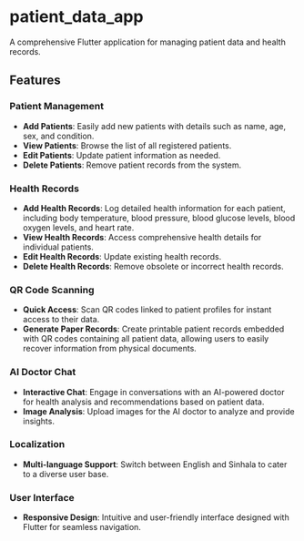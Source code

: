 # patient_data_app

A comprehensive Flutter application for managing patient data and health records.

## Features

### Patient Management

- **Add Patients**: Easily add new patients with details such as name, age, sex, and condition.
- **View Patients**: Browse the list of all registered patients.
- **Edit Patients**: Update patient information as needed.
- **Delete Patients**: Remove patient records from the system.

### Health Records

- **Add Health Records**: Log detailed health information for each patient, including body temperature, blood pressure, blood glucose levels, blood oxygen levels, and heart rate.
- **View Health Records**: Access comprehensive health details for individual patients.
- **Edit Health Records**: Update existing health records.
- **Delete Health Records**: Remove obsolete or incorrect health records.

### QR Code Scanning

- **Quick Access**: Scan QR codes linked to patient profiles for instant access to their data.
- **Generate Paper Records**: Create printable patient records embedded with QR codes containing all patient data, allowing users to easily recover information from physical documents.

### AI Doctor Chat

- **Interactive Chat**: Engage in conversations with an AI-powered doctor for health analysis and recommendations based on patient data.
- **Image Analysis**: Upload images for the AI doctor to analyze and provide insights.

### Localization

- **Multi-language Support**: Switch between English and Sinhala to cater to a diverse user base.

### User Interface

- **Responsive Design**: Intuitive and user-friendly interface designed with Flutter for seamless navigation.
